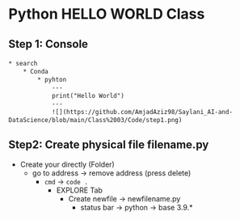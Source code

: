 # Python HELLO WORLD Class
## Step 1: Console
    * search
        * Conda
            * pyhton
                ---
                print("Hello World")
                ---
                ![](https://github.com/AmjadAziz98/Saylani_AI-and-DataScience/blob/main/Class%2003/Code/step1.png)
                

## Step2: Create physical file filename.py
* Create your directly (Folder)
    * go to address -> remove address (press delete)
        * `cmd`  -> `code .`
            * EXPLORE Tab
                * Create newfile -> newfilename.py
                    * status bar -> python -> base 3.9.*
